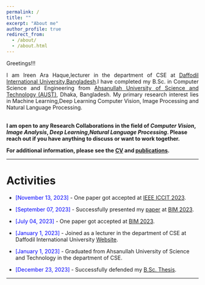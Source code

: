 ```yaml
---
permalink: /
title: ""
excerpt: "About me"
author_profile: true
redirect_from: 
  - /about/
  - /about.html
---
```


Greetings!!!

<div style="text-align: justify"> 

I am Ireen Ara Haque,lecturer in the department of CSE at <a href="https://faculty.daffodilvarsity.edu.bd/profile/cse/asifur.html"> Daffodil International University,Bangladesh</a>.I have completed my B.Sc. in Computer Science and Engineering from <a href="http://aust.edu/">Ahsanullah University of Science and Technology (AUST)</a>, Dhaka, Bangladesh. My primary research interest lies in Machine Learning,Deep Learning Computer Vision, Image Processing and Natural Language Processing.<br /><br /></div>
 
<b> I am open to any Research Collaborations in the field of *Computer Vision*, *Image Analysis*,  *Deep Learning*,*Natural Language Processing*. Please reach out if you have anything to discuss or want to work together.  </b> <a href="mailto:mohammadasifurrahim@gmail.com"><i class="fas fa-envelope"></i></a> <br />  

**For additional information, please see the [CV](https://annoy180104109.github.io/asifur-rahim.github.io/cv/) and [publications](https://annoy180104109.github.io/asifur-rahim.github.io/publications/).**

-----------
# Activities 
* <span style="color:Blue"> [November 13, 2023] </span> - One paper got accepted at [IEEE ICCIT 2023](https://iccit.org.bd/2023/).

* <span style="color:Blue"> [September 07, 2023] </span> - Successfully presented my [paper](https://annoy180104109.github.io/asifur-rahim.github.io/files/BIM_certificate.pdf) at [BIM 2023](https://confbim.com/).
* <span style="color:Blue"> [July 04, 2023] </span> - One paper got accepted at [BIM 2023](https://confbim.com/).

* <span style="color:Blue"> [January 1, 2023]  </span> - Joined as a lecturer in the department of CSE at Daffodil International University [Website](https://faculty.daffodilvarsity.edu.bd/profile/cse/asifur.html).
* <span style="color:Blue"> [January 1, 2023]  </span> - Graduated from Ahsanullah University of Science and Technology in the department of CSE.
* <span style="color:Blue"> [December 23, 2023]  </span> - Successfully defended my [B.Sc. Thesis](https://annoy180104109.github.io/asifur-rahim.github.io/files/Final_Defense.pdf). 

<script type="text/javascript" src="//rf.revolvermaps.com/0/0/8.js?i=52vxgbx02tg&amp;m=0&amp;c=ff0000&amp;cr1=ffffff&amp;f=arial&amp;l=33" async="async"></script>



-----------



